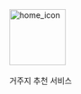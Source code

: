<div style="display : inline" alt="title">
<img src="https://github.com/user-attachments/assets/f521acdb-4507-4aee-8abd-ac88f80318bb" alt="home_icon" width="100" height="100">&nbsp;<p width="100" heigth="100">거주지 추천 서비스</p>
</div>
